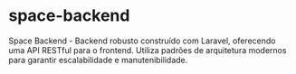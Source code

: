 # space-backend
Space Backend - Backend robusto construído com Laravel, oferecendo uma API RESTful para o frontend. Utiliza padrões de arquitetura modernos para garantir escalabilidade e manutenibilidade. 
